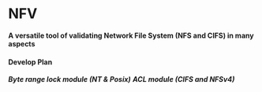 # NFV
__A versatile tool of validating Network File System (NFS and CIFS) in many aspects__

#### Develop Plan
*__Byte range lock module (NT & Posix)__*
*__ACL module (CIFS and NFSv4)__*

